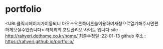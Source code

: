 # portfolio
<URL클릭시페이지가이동되니 마우스오른쪽버튼을이용하여새창으로열기해주시면편하게보실수있습니다>
라혜리의 포트폴리오 사이트 입니다 site - http://rahyeri.dothome.co.kr/home/ 
최종수정일 :22-01-13
github 주소 : https://rahyeri.github.io/portfolio/ 
